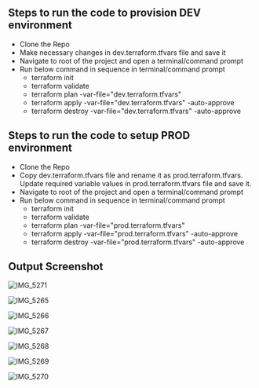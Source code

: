 ## Steps to run the code to provision DEV environment

- Clone the Repo
- Make necessary changes in dev.terraform.tfvars file and save it
- Navigate to root of the project and open a terminal/command prompt
- Run below command in sequence in terminal/command prompt
  - terraform init
  - terraform validate
  - terraform plan -var-file="dev.terraform.tfvars"
  - terraform apply -var-file="dev.terraform.tfvars" -auto-approve
  - terraform destroy -var-file="dev.terraform.tfvars" -auto-approve

## Steps to run the code to setup PROD environment

- Clone the Repo
- Copy dev.terraform.tfvars file and rename it as prod.terraform.tfvars. Update required variable values in prod.terraform.tfvars file and save it.
- Navigate to root of the project and open a terminal/command prompt
- Run below command in sequence in terminal/command prompt
  - terraform init
  - terraform validate
  - terraform plan -var-file="prod.terraform.tfvars"
  - terraform apply -var-file="prod.terraform.tfvars" -auto-approve
  - terraform destroy -var-file="prod.terraform.tfvars" -auto-approve

## Output Screenshot

![IMG_5271](https://github.com/user-attachments/assets/87c6bf3a-c214-46a7-b275-ab6e8f902d84)

![IMG_5265](https://github.com/user-attachments/assets/7f4199c1-e007-4891-8c76-821a6de10be1)

![IMG_5266](https://github.com/user-attachments/assets/08ff5fb5-060b-435d-a094-e471a70586c1)

![IMG_5267](https://github.com/user-attachments/assets/7fdb8870-eee1-4ea4-b779-7822acf72f69)

![IMG_5268](https://github.com/user-attachments/assets/31530569-6396-4925-b752-2ca62525f91a)

![IMG_5269](https://github.com/user-attachments/assets/f8829197-f85d-4fa4-8c60-b9023beac708)

![IMG_5270](https://github.com/user-attachments/assets/61d30cef-5a53-4ba1-a7dd-166a381100cb)


